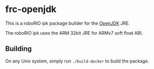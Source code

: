 # frc-openjdk

This is a roboRIO ipk package builder for the
[OpenJDK](https://openjdk.java.net/) JRE.

The roboRIO ipk uses the ARM 32bit JRE for ARMv7 soft float ABI.

## Building

On any Unix system, simply run `./build-docker` to build the package.
